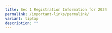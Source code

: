 ```yaml
---
title: Sec 1 Registration Information for 2024
permalink: /important-links/permalink/
variant: tiptap
description: ""
---
```

